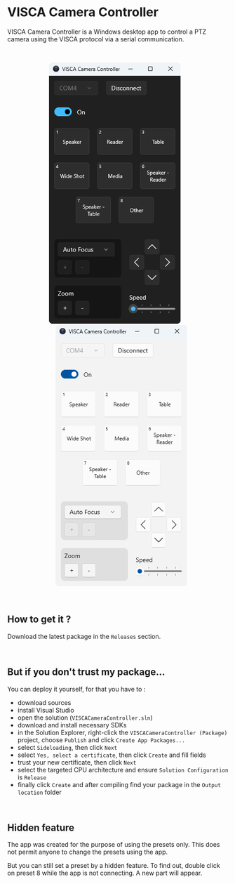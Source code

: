 # VISCA Camera Controller

VISCA Camera Controller is a Windows desktop app to control a PTZ camera using the VISCA protocol via a serial communication.

<br>

<p align="center">
  <img src="./docs/dark.png" style="margin-right: 15px" />
  <img src="./docs/light.png" style="margin-left: 15px" />
</p>

<br>

## How to get it ?
Download the latest package in the `Releases` section.

<br>

## But if you don't trust my package...
You can deploy it yourself, for that you have to :
- download sources
- install Visual Studio
- open the solution (`VISCACameraController.sln`)
- download and install necessary SDKs
- in the Solution Explorer, right-click the `VISCACameraController (Package)` project, choose `Publish` and click `Create App Packages...`
- select `Sideloading`, then click `Next`
- select `Yes, select a certificate`, then click `Create` and fill fields
- trust your new certificate, then click `Next`
- select the targeted CPU architecture and ensure `Solution Configuration` is `Release`
- finally click `Create` and after compiling find your package in the `Output location` folder

<br>

## Hidden feature

The app was created for the purpose of using the presets only. This does not permit anyone to change the presets using the app.

But you can still set a preset by a hidden feature. To find out, double click on preset 8 while the app is not connecting. A new part will appear.